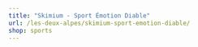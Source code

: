 ```yaml
---
title: "Skimium - Sport Émotion Diable"
url: /les-deux-alpes/skimium-sport-emotion-diable/
shop: sports
---
```

